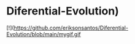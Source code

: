 # Diferential-Evolution)
[!](https://github.com/eriksonsantos/Diferential-Evolution/blob/main/mygif.gif
